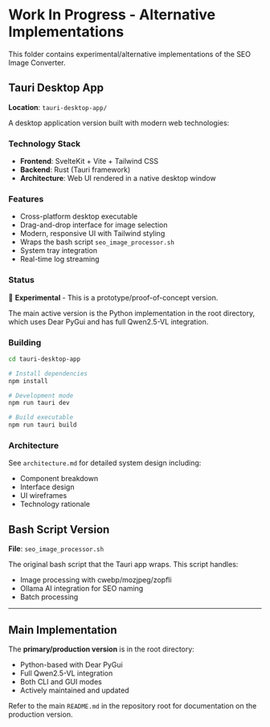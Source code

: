 # Work In Progress - Alternative Implementations

This folder contains experimental/alternative implementations of the SEO Image Converter.

## Tauri Desktop App

**Location**: `tauri-desktop-app/`

A desktop application version built with modern web technologies:

### Technology Stack
- **Frontend**: SvelteKit + Vite + Tailwind CSS
- **Backend**: Rust (Tauri framework)
- **Architecture**: Web UI rendered in a native desktop window

### Features
- Cross-platform desktop executable
- Drag-and-drop interface for image selection
- Modern, responsive UI with Tailwind styling
- Wraps the bash script `seo_image_processor.sh`
- System tray integration
- Real-time log streaming

### Status
🚧 **Experimental** - This is a prototype/proof-of-concept version.

The main active version is the Python implementation in the root directory, which uses Dear PyGui and has full Qwen2.5-VL integration.

### Building

```bash
cd tauri-desktop-app

# Install dependencies
npm install

# Development mode
npm run tauri dev

# Build executable
npm run tauri build
```

### Architecture

See `architecture.md` for detailed system design including:
- Component breakdown
- Interface design
- UI wireframes
- Technology rationale

## Bash Script Version

**File**: `seo_image_processor.sh`

The original bash script that the Tauri app wraps. This script handles:
- Image processing with cwebp/mozjpeg/zopfli
- Ollama AI integration for SEO naming
- Batch processing

---

## Main Implementation

The **primary/production version** is in the root directory:
- Python-based with Dear PyGui
- Full Qwen2.5-VL integration
- Both CLI and GUI modes
- Actively maintained and updated

Refer to the main `README.md` in the repository root for documentation on the production version.
